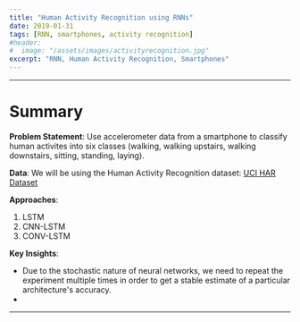 ```yaml
---
title: "Human Activity Recognition using RNNs"
date: 2019-01-31
tags: [RNN, smartphones, activity recognition]
#header:
#  image: "/assets/images/activityrecognition.jpg"
excerpt: "RNN, Human Activity Recognition, Smartphones"
---
```


***

# Summary 

**Problem Statement**: Use accelerometer data from a smartphone to classify human activites into six classes (walking, walking upstairs, walking downstairs, sitting, standing, laying).

**Data**: We will be using the Human Activity Recognition dataset: [UCI HAR Dataset](https://archive.ics.uci.edu/ml/machine-learning-databases/00240/UCI%20HAR%20Dataset.zip)

**Approaches**: 
1. LSTM
2. CNN-LSTM
3. CONV-LSTM

**Key Insights**:
* Due to the stochastic nature of neural networks, we need to repeat the experiment multiple times in order to get a stable estimate of a particular architecture's accuracy.
* 

***

